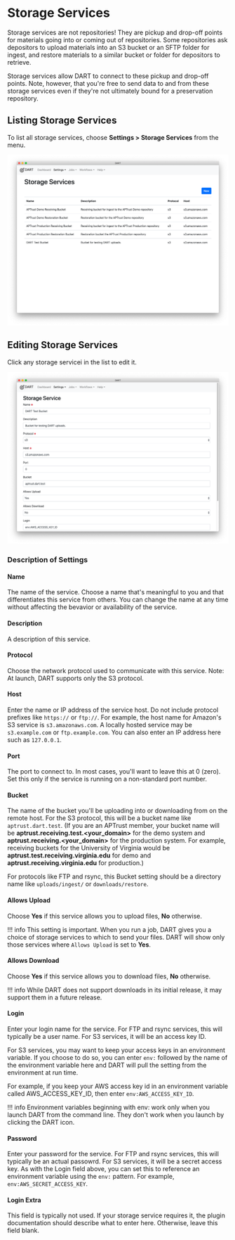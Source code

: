 # Storage Services

Storage services are not repositories! They are pickup and drop-off points for materials going into or coming out of repositories. Some repositories ask depositors to upload materials into an S3 bucket or an SFTP folder for ingest, and restore materials to a similar bucket or folder for depositors to retrieve.

Storage services allow DART to connect to these pickup and drop-off points. Note, however, that you're free to send data to and from these storage services even if they're not ultimately bound for a preservation repository.

## Listing Storage Services

To list all storage services, choose __Settings &gt; Storage Services__ from the menu.

![List of Storage Services](../../img/settings/storage_services/list.png)

## Editing Storage Services

Click any storage servicei in the list to edit it.

![Editing Storage Services](../../img/settings/storage_services/edit.png)

### Description of Settings

#### Name
The name of the service. Choose a name that's meaningful to you and that differentiates this service from others. You can change the name at any time without affecting the bevavior or availability of the service.

#### Description
A description of this service.

#### Protocol
Choose the network protocol used to communicate with this service. Note: At launch, DART supports only the S3 protocol.

#### Host
Enter the name or IP address of the service host. Do not include protocol prefixes like `https://` or `ftp://`. For example, the host name for Amazon's S3 service is `s3.amazonaws.com`. A locally hosted service may be `s3.example.com` or `ftp.example.com`. You can also enter an IP address here such as `127.0.0.1`.

#### Port
The port to connect to. In most cases, you'll want to leave this at 0 (zero). Set this only if the service is running on a non-standard port number.

#### Bucket
The name of the bucket you'll be uploading into or downloading from on the remote host. For the S3 protocol, this will be a bucket name like `aptrust.dart.test`. (If you are an APTrust member, your bucket name will be **aptrust.receiving.test.<your_domain>** for the demo system and **aptrust.receiving.<your_domain>** for the production system. For example, receiving buckets for the University of Virginia would be **aptrust.test.receiving.virginia.edu** for demo and **aptrust.receiving.virginia.edu** for production.)

For protocols like FTP and rsync, this Bucket setting should be a directory name like `uploads/ingest/` or `downloads/restore`.

#### Allows Upload
Choose __Yes__ if this service allows you to upload files, __No__ otherwise.

!!! info
    This setting is important. When you run a job, DART gives you a choice of
    storage services to which to send your files. DART will show only those
    services where `Allows Upload` is set to __Yes__.

#### Allows Download
Choose __Yes__ if this service allows you to download files, __No__ otherwise.

!!! info
    While DART does not support downloads in its initial release, it may
    support them in a future release.

#### Login
Enter your login name for the service. For FTP and rsync services, this will typically be a user name. For S3 services, it will be an access key ID.

For S3 services, you may want to keep your access keys in an environment variable. If you choose to do so, you can enter `env:` followed by the name of the environment variable here and DART will pull the setting from the environment at run time.

For example, if you keep your AWS access key id in an environment variable called AWS_ACCESS_KEY_ID, then enter `env:AWS_ACCESS_KEY_ID`.

!!! info
    Environment variables beginning with env: work only when you launch DART from the command line.
    They don't work when you launch by clicking the DART icon.

#### Password
Enter your password for the service. For FTP and rsync services, this will typically be an actual passowrd. For S3 services, it will be a secret access key. As with the Login field above, you can set this to reference an environment variable using the `env:` pattern. For example, `env:AWS_SECRET_ACCESS_KEY`.

#### Login Extra
This field is typically not used. If your storage service requires it, the plugin documentation should describe what to enter here. Otherwise, leave this field blank.
